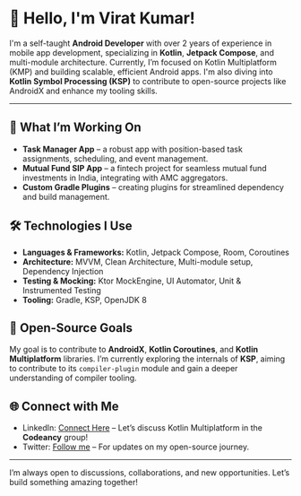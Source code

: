 # 👋 Hello, I'm Virat Kumar!

I'm a self-taught **Android Developer** with over 2 years of experience in mobile app development, specializing in **Kotlin**, **Jetpack Compose**, and multi-module architecture. Currently, I’m focused on Kotlin Multiplatform (KMP) and building scalable, efficient Android apps. I'm also diving into **Kotlin Symbol Processing (KSP)** to contribute to open-source projects like AndroidX and enhance my tooling skills.

---

## 🚀 What I’m Working On

- **Task Manager App** – a robust app with position-based task assignments, scheduling, and event management.
- **Mutual Fund SIP App** – a fintech project for seamless mutual fund investments in India, integrating with AMC aggregators.
- **Custom Gradle Plugins** – creating plugins for streamlined dependency and build management.

## 🛠️ Technologies I Use

- **Languages & Frameworks:** Kotlin, Jetpack Compose, Room, Coroutines
- **Architecture:** MVVM, Clean Architecture, Multi-module setup, Dependency Injection
- **Testing & Mocking:** Ktor MockEngine, UI Automator, Unit & Instrumented Testing
- **Tooling:** Gradle, KSP, OpenJDK 8

## 🌱 Open-Source Goals

My goal is to contribute to **AndroidX**, **Kotlin Coroutines**, and **Kotlin Multiplatform** libraries. I’m currently exploring the internals of **KSP**, aiming to contribute to its `compiler-plugin` module and gain a deeper understanding of compiler tooling.

## 🌐 Connect with Me

- LinkedIn: [Connect Here](https://linkedin.com/) – Let’s discuss Kotlin Multiplatform in the **Codeancy** group!
- Twitter: [Follow me](https://twitter.com/) – For updates on my open-source journey.

---

I’m always open to discussions, collaborations, and new opportunities. Let’s build something amazing together!
